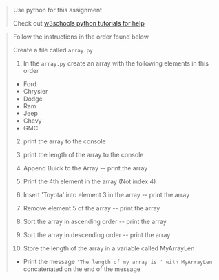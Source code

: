 > Use python for this assignment
>
> Check out [w3schools python 
> tutorials for help](https://www.w3schools.com/python/python_lists.asp) 

> Follow the instructions in the order found below
>
> Create a file called `array.py `
>
> 1. In the `array.py` create an array with the following elements in this order
> - Ford
> - Chrysler
> - Dodge
> - Ram
> - Jeep
> - Chevy
> - GMC
> 2. print the array to the console
>
>3. print the length of the array to the console
>
>4. Append Buick to the Array -- print the array
>
>5. Print the 4th element  in the array (Not index 4)
>
>6. Insert 'Toyota' into element 3 in the array -- print the array
>
>7. Remove element 5 of the array -- print the array
>
>8. Sort the array in ascending order -- print the array
>
>9. Sort the array in descending order -- print the array
>
>10. Store the length of the array in a variable called MyArrayLen
> - Print the message `'The length of my array is ' with MyArrayLen` concatenated on the end of the message